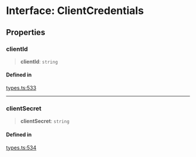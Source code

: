 # Interface: ClientCredentials

## Properties

### clientId

> **clientId**: `string`

#### Defined in

[types.ts:533](https://github.com/monerium/js-monorepo/blob/main/packages/sdk/src/types.ts#L533)

***

### clientSecret

> **clientSecret**: `string`

#### Defined in

[types.ts:534](https://github.com/monerium/js-monorepo/blob/main/packages/sdk/src/types.ts#L534)
